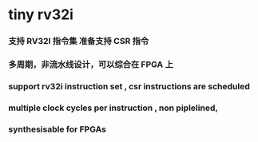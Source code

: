 # **tiny rv32i**  
  
### 支持 RV32I 指令集 准备支持 CSR 指令  
### 多周期，非流水线设计，可以综合在 FPGA 上  
  

    
### support rv32i instruction set , csr instructions are scheduled
### multiple clock cycles per instruction , non piplelined,
### synthesisable for FPGAs